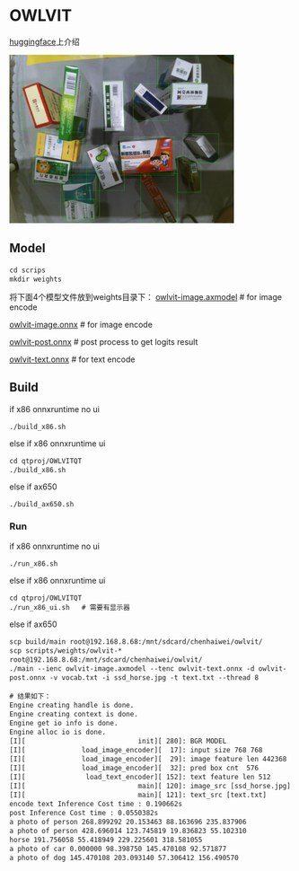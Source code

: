 # OWLVIT

[huggingface](https://huggingface.co/docs/transformers/model_doc/owlvit)上介绍

 <img src="result.jpg" height="300" />

## Model
~~~
cd scrips
mkdir weights
~~~
将下面4个模型文件放到weights目录下：
[owlvit-image.axmodel](https://github.com/AXERA-TECH/OWLVIT-ONNX-AX650-CPP/releases/download/v0.1/owlvit-image.axmodel)  # for image encode

[owlvit-image.onnx](https://github.com/AXERA-TECH/OWLVIT-ONNX-AX650-CPP/releases/download/v0.1/owlvit-image.onnx) # for image encode

[owlvit-post.onnx](https://github.com/AXERA-TECH/OWLVIT-ONNX-AX650-CPP/releases/download/v0.1/owlvit-post.onnx) # post process to get logits result

[owlvit-text.onnx](https://github.com/AXERA-TECH/OWLVIT-ONNX-AX650-CPP/releases/download/v0.1/owlvit-text.onnx) # for text encode


## Build
if x86 onnxruntime no ui
```
./build_x86.sh
```
else if x86 onnxruntime ui
```
cd qtproj/OWLVITQT
./build_x86.sh
```
else if ax650
```
./build_ax650.sh
```

### Run
if x86 onnxruntime no ui
```
./run_x86.sh
```
else if x86 onnxruntime ui
```
cd qtproj/OWLVITQT
./run_x86_ui.sh   # 需要有显示器
```
else if ax650
```
scp build/main root@192.168.8.68:/mnt/sdcard/chenhaiwei/owlvit/
scp scripts/weights/owlvit-* root@192.168.8.68:/mnt/sdcard/chenhaiwei/owlvit/
./main --ienc owlvit-image.axmodel --tenc owlvit-text.onnx -d owlvit-post.onnx -v vocab.txt -i ssd_horse.jpg -t text.txt --thread 8

# 结果如下：
Engine creating handle is done.
Engine creating context is done.
Engine get io info is done.
Engine alloc io is done.
[I][                            init][ 280]: BGR MODEL
[I][              load_image_encoder][  17]: input size 768 768
[I][              load_image_encoder][  29]: image feature len 442368
[I][              load_image_encoder][  32]: pred box cnt  576
[I][               load_text_encoder][ 152]: text feature len 512
[I][                            main][ 120]: image_src [ssd_horse.jpg]
[I][                            main][ 121]: text_src [text.txt]
encode text Inference Cost time : 0.190662s
post Inference Cost time : 0.0550382s
a photo of person 268.899292 20.153463 88.163696 235.837906
a photo of person 428.696014 123.745819 19.836823 55.102310
horse 191.756058 55.418949 229.225601 318.581055
a photo of car 0.000000 98.398750 145.470108 92.571877
a photo of dog 145.470108 203.093140 57.306412 156.490570

```
